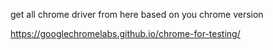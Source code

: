 get all chrome driver from here based on you chrome version 


https://googlechromelabs.github.io/chrome-for-testing/
